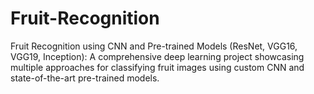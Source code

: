 # Fruit-Recognition
Fruit Recognition using CNN and Pre-trained Models (ResNet, VGG16, VGG19, Inception): A comprehensive deep learning project showcasing multiple approaches for classifying fruit images using custom CNN and state-of-the-art pre-trained models.
